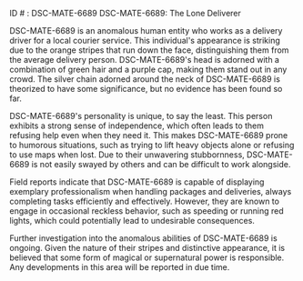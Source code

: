 ID # : DSC-MATE-6689
DSC-MATE-6689: The Lone Deliverer

DSC-MATE-6689 is an anomalous human entity who works as a delivery driver for a local courier service. This individual's appearance is striking due to the orange stripes that run down the face, distinguishing them from the average delivery person. DSC-MATE-6689's head is adorned with a combination of green hair and a purple cap, making them stand out in any crowd. The silver chain adorned around the neck of DSC-MATE-6689 is theorized to have some significance, but no evidence has been found so far.

DSC-MATE-6689's personality is unique, to say the least. This person exhibits a strong sense of independence, which often leads to them refusing help even when they need it. This makes DSC-MATE-6689 prone to humorous situations, such as trying to lift heavy objects alone or refusing to use maps when lost. Due to their unwavering stubbornness, DSC-MATE-6689 is not easily swayed by others and can be difficult to work alongside.

Field reports indicate that DSC-MATE-6689 is capable of displaying exemplary professionalism when handling packages and deliveries, always completing tasks efficiently and effectively. However, they are known to engage in occasional reckless behavior, such as speeding or running red lights, which could potentially lead to undesirable consequences.

Further investigation into the anomalous abilities of DSC-MATE-6689 is ongoing. Given the nature of their stripes and distinctive appearance, it is believed that some form of magical or supernatural power is responsible. Any developments in this area will be reported in due time.